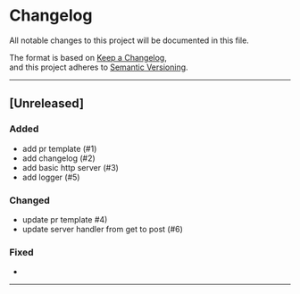 # Changelog

All notable changes to this project will be documented in this file.

The format is based on [Keep a Changelog](https://keepachangelog.com/en/1.0.0/),  
and this project adheres to [Semantic Versioning](https://semver.org/).

---

## [Unreleased]

### Added
- add pr template (#1) 
- add changelog (#2) 
- add basic http server (#3) 
- add logger (#5)

### Changed
- update pr template #4) 
- update server handler from get to post (#6)

### Fixed
- 

---
